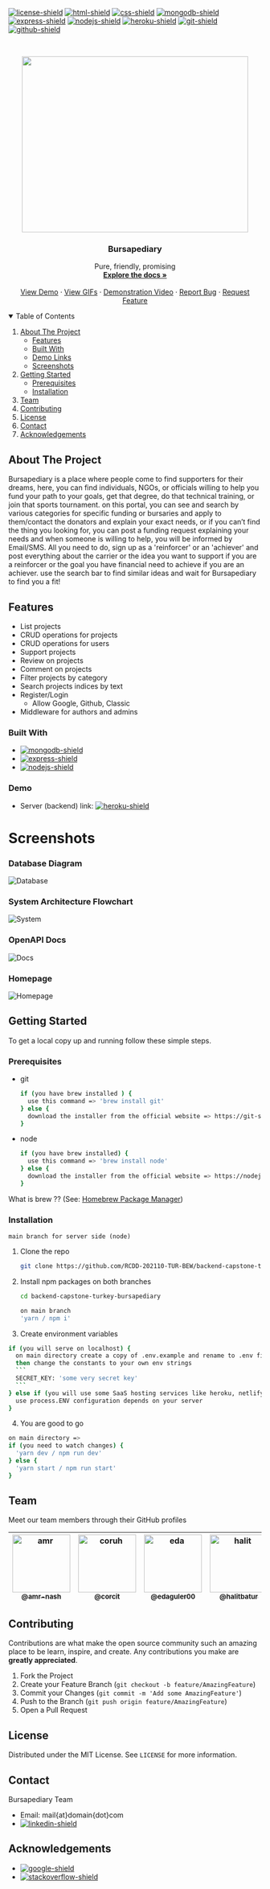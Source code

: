 <!--
*** Thanks for checking out the Best-README-Template. If you have a suggestion
*** that would make this better, please fork the repo and create a pull request
*** or simply open an issue with the tag "enhancement".
*** Thanks again! Now go create something AMAZING! :D
***
***
***
*** To avoid retyping too much info. Do a search and replace for the following:
*** github_username, repo_name, twitter_handle, email, project_title, project_description
-->



<!-- PROJECT SHIELDS -->
<!--
*** I'm using markdown "reference style" links for readability.
*** Reference links are enclosed in brackets [ ] instead of parentheses ( ).
*** See the bottom of this document for the declaration of the reference variables
*** for contributors-url, forks-url, etc. This is an optional, concise syntax you may use.
*** https://www.markdownguide.org/basic-syntax/#reference-style-links
-->
[![license-shield]][license-url]
[![html-shield]][html-url]
[![css-shield]][css-url]
[![mongodb-shield]][mongodb-url]
[![express-shield]][express-url]
[![nodejs-shield]][nodejs-url]
[![heroku-shield]][heroku-url]
[![git-shield]][git-url]
[![github-shield]][github-url]



<!-- PROJECT LOGO -->
<br />
<p align="center">
  <a href="#">
    <img src="https://i.giphy.com/media/7NJlWDt3lh5dGdXrS3/giphy.gif" width="450" height="350"/>
  </a>

  <h3 align="center">Bursapediary</h3>

  <p align="center">
    Pure, friendly, promising
    <br />
    <a href="#getting-started"><strong>Explore the docs »</strong></a>
    <br />
    <br />
    <a href="https://bursapediary.com" target="_blank">View Demo</a>
    ·
    <a href="#">View GIFs</a>
    ·
    <a href="#" target="_blank">Demonstration Video</a>
    ·
    <a href="https://github.com/RCDD-202110-TUR-BEW/backend-capstone-turkey-bursapediary/issues">Report Bug</a>
    ·
    <a href="https://github.com/RCDD-202110-TUR-BEW/backend-capstone-turkey-bursapediary/issues">Request Feature</a>
  </p>
</p>



<!-- TABLE OF CONTENTS -->
<details open="open">
  <summary>Table of Contents</summary>
  <ol>
    <li>
      <a href="#about-the-project">About The Project</a>
      <ul>
        <li><a href="#features">Features</a></li>
        <li><a href="#built-with">Built With</a></li>
        <li><a href="#demo">Demo Links</a></li>
        <li><a href="#Screenshots">Screenshots</a></li>
      </ul>
    </li>
    <li>
      <a href="#getting-started">Getting Started</a>
      <ul>
        <li><a href="#prerequisites">Prerequisites</a></li>
        <li><a href="#installation">Installation</a></li>
      </ul>
    </li>
    <!-- <li><a href="#usage">Usage</a></li> -->
    <li><a href="#team">Team</a></li>
    <li><a href="#contributing">Contributing</a></li>
    <li><a href="#license">License</a></li>
    <li><a href="#contact">Contact</a></li>
    <li><a href="#acknowledgements">Acknowledgements</a></li>
  </ol>
</details>



<!-- ABOUT THE PROJECT -->
## About The Project

Bursapediary is a place where people come to find supporters for their dreams, here, you can find individuals, NGOs, or officials willing to help you fund your path to your goals, get that degree, do that technical training, or join that sports tournament. on this portal, you can see and search by various categories for specific funding or bursaries and apply to them/contact the donators and explain your exact needs, or if you can’t find the thing you looking for, you can post a funding request explaining your needs and when someone is willing to help, you will be informed by Email/SMS. All you need to do, sign up as a 'reinforcer' or an 'achiever' and post everything about the carrier or the idea you want to support if you are a reinforcer or the goal you have financial need to achieve if you are an achiever. use the search bar to find similar ideas and wait for Bursapediary to find you a fit!

## Features

- List projects
- CRUD operations for projects 
- CRUD operations for users
- Support projects
- Review on projects
- Comment on projects
- Filter projects by category
- Search projects indices by text
- Register/Login
  - Allow Google, Github, Classic
- Middleware for authors and admins

### Built With

* [![mongodb-shield]][mongodb-url]
* [![express-shield]][express-url]
* [![nodejs-shield]][nodejs-url]

### Demo

* Server (backend) link: [![heroku-shield]](https://bursapediary.com)

# Screenshots

### Database Diagram

![Database](https://raw.githubusercontent.com/RCDD-202110-TUR-BEW/backend-capstone-turkey-bursapediary/docs-bug-bashing/src/views/image/database.png)

### System Architecture Flowchart
![System](https://raw.githubusercontent.com/RCDD-202110-TUR-BEW/backend-capstone-turkey-bursapediary/docs-bug-bashing/src/views/image/system.png)

### OpenAPI Docs
![Docs](https://raw.githubusercontent.com/RCDD-202110-TUR-BEW/backend-capstone-turkey-bursapediary/docs-bug-bashing/src/views/image/docs.png)

### Homepage
![Homepage](https://raw.githubusercontent.com/RCDD-202110-TUR-BEW/backend-capstone-turkey-bursapediary/d2f0f0a837b6a40b7a8781846446c83ea0992b73/src/views/image/homepage.png)

<!-- GETTING STARTED -->
## Getting Started

To get a local copy up and running follow these simple steps.

### Prerequisites

* git
  ```sh
  if (you have brew installed ) {
    use this command => 'brew install git'
  } else {
    download the installer from the official website => https://git-scm.com/downloads
  }
  ```

* node
  ```sh
  if (you have brew installed) {
    use this command => 'brew install node'
  } else {
    download the installer from the official website => https://nodejs.org/en/
  }
  ```
What is brew ?? (See: <a href="https://en.wikipedia.org/wiki/Homebrew_(package_manager)" target="_blank">Homebrew Package Manager</a>)

### Installation

```
main branch for server side (node)
```
1. Clone the repo
   ```sh
   git clone https://github.com/RCDD-202110-TUR-BEW/backend-capstone-turkey-bursapediary.git
   ```
2. Install npm packages on both branches 
   ```sh
   cd backend-capstone-turkey-bursapediary
   ```
   ```sh
   on main branch
   'yarn / npm i'
   ```
3. Create environment variables
  ```sh
  if (you will serve on localhost) {
    on main directory create a copy of .env.example and rename to .env file 
    then change the constants to your own env strings
    ```
    SECRET_KEY: 'some very secret key'
    ```
  } else if (you will use some SaaS hosting services like heroku, netlify etc){
    use process.ENV configuration depends on your server
  }
  ```
4. You are good to go
  ```sh
  on main directory => 
  if (you need to watch changes) {
    'yarn dev / npm run dev'
  } else {
    'yarn start / npm run start'
  }
  ```



## Team

Meet our team members through their GitHub profiles

| [<img alt="amr" src="https://avatars.githubusercontent.com/u/26306192?v=4" width="115"><br><sub>@amr-nash</sub>](https://github.com/amr-nash) | [<img alt="coruh" src="https://avatars.githubusercontent.com/u/31990323?v=4" width="115"><br><sub>@corcit</sub>](https://github.com/corcit) | [<img alt="eda" src="https://avatars.githubusercontent.com/u/64930295?v=4" width="115"><br><sub>@edaguler00</sub>](https://github.com/edaguler00) | [<img alt="halit" src="https://avatars.githubusercontent.com/u/61846570?v=4" width="115"><br><sub>@halitbatur</sub>](https://github.com/halitbatur) | [<img alt="souhaib" src="https://media-exp1.licdn.com/dms/image/C4E03AQFH6nVSpVOLjw/profile-displayphoto-shrink_400_400/0/1628344852578?e=1651104000&v=beta&t=Wh7WE6shOg1uRd8Aar4sgz7jcbNJ9LDsZkaqmheocCM" width="115"><br><sub>@felmez</sub>](https://github.com/felmez) | [<img alt="yaman" src="https://avatars.githubusercontent.com/u/58285821?v=4" width="115"><br><sub>@yaman3bd</sub>](https://github.com/yaman3bd) |
| :-----------------------------------------------------------------------------------------------------------------------------------------------------: | :-------------------------------------------------------------------------------------------------------------------------------------------------------------: | :------------------------------------------------------------------------------------------------------------------------------------------------------------: | :----------------------------------------------------------------------------------------------------------------------------------------------------------: | :----------------------------------------------------------------------------------------------------------------------------------------------------: | :------------------------------------------------------------------------------------------------------------------------------------------------------------------: |



<!-- ROADMAP -->



<!-- CONTRIBUTING -->
## Contributing

Contributions are what make the open source community such an amazing place to be learn, inspire, and create. Any contributions you make are **greatly appreciated**.

1. Fork the Project
2. Create your Feature Branch (`git checkout -b feature/AmazingFeature`)
3. Commit your Changes (`git commit -m 'Add some AmazingFeature'`)
4. Push to the Branch (`git push origin feature/AmazingFeature`)
5. Open a Pull Request



<!-- LICENSE -->
## License

Distributed under the MIT License. See `LICENSE` for more information.



<!-- CONTACT -->
## Contact

Bursapediary Team
* Email: mail{at}domain{dot}com
* [![linkedin-shield]][linkedin-url]



<!-- ACKNOWLEDGEMENTS -->
## Acknowledgements

* [![google-shield]][google-url]
* [![stackoverflow-shield]][stackoverflow-url]





<!-- MARKDOWN LINKS & IMAGES -->
<!-- https://www.markdownguide.org/basic-syntax/#reference-style-links -->
[license-shield]: https://img.shields.io/github/license/RCDD-202110-TUR-BEW/backend-capstone-turkey-bursapediary.svg?style=flat-square
[license-url]: https://github.com/RCDD-202110-TUR-BEW/backend-capstone-turkey-bursapediary/blob/master/LICENSE
[freecodecamp-shield]: https://img.shields.io/badge/-freecodecamp-black?style=flat-square&logo=freecodecamp
[freecodecamp-url]: https://www.freecodecamp.org/
[google-shield]: https://img.shields.io/badge/google-4285F4?style=for-the-badge&logo=google&logoColor=white
[google-url]: https://www.google.com/
[stackoverflow-shield]: https://img.shields.io/badge/-stackoverflow-E34F26?style=for-the-badge&logo=stackoverflow&logoColor=white
[stackoverflow-url]: https://www.stackoverflow.com/
[html-shield]: https://img.shields.io/badge/-HTML5-E34F26?style=flat-square&logo=html5&logoColor=white
[html-url]: https://en.wikipedia.org/wiki/HTML
[css-shield]: https://img.shields.io/badge/-CSS3-1572B6?style=flat-square&logo=css3
[css-url]: https://en.wikipedia.org/wiki/CSS
[nodejs-shield]: https://img.shields.io/badge/-Nodejs-black?style=flat-square&logo=Node.js
[nodejs-url]: https://nodejs.org/en/
[react-shield]: https://img.shields.io/badge/-React-black?style=flat-square&logo=react
[react-url]: https://reactjs.org/
[mongodb-shield]: https://img.shields.io/badge/-MongoDB-black?style=flat-square&logo=mongodb
[mongodb-url]: https://www.mongodb.com/
[express-shield]: https://img.shields.io/badge/-express-black.svg?style=flat-square&logo=express
[express-url]: https://expressjs.com/
[graphql-shield]: https://img.shields.io/badge/-GraphQL-E10098?style=flat-square&logo=graphql
[graphql-url]: https://graphql.org/
[apollo-shield]: https://img.shields.io/badge/-Apollo%20GraphQL-311C87?style=flat-square&logo=apollo-graphql
[apollo-url]: https://www.apollographql.com/
[heroku-shield]: https://img.shields.io/badge/-Heroku-430098?style=flat-square&logo=heroku
[heroku-url]: https://dashboard.heroku.com/
[netlify-shield]: https://img.shields.io/badge/-netlify-black?style=flat-square&logo=netlify
[netlify-url]: https://www.netlify.com/
[git-shield]: https://img.shields.io/badge/-Git-black?style=flat-square&logo=git
[git-url]: https://git-scm.com/
[github-shield]: https://img.shields.io/badge/-GitHub-181717?style=flat-square&logo=github
[github-url]: https://github.com/
[linkedin-shield]: https://img.shields.io/badge/-linkedin-blue?style=flat-square&logo=Linkedin&logoColor=white
[linkedin-url]: https://linkedin.com/